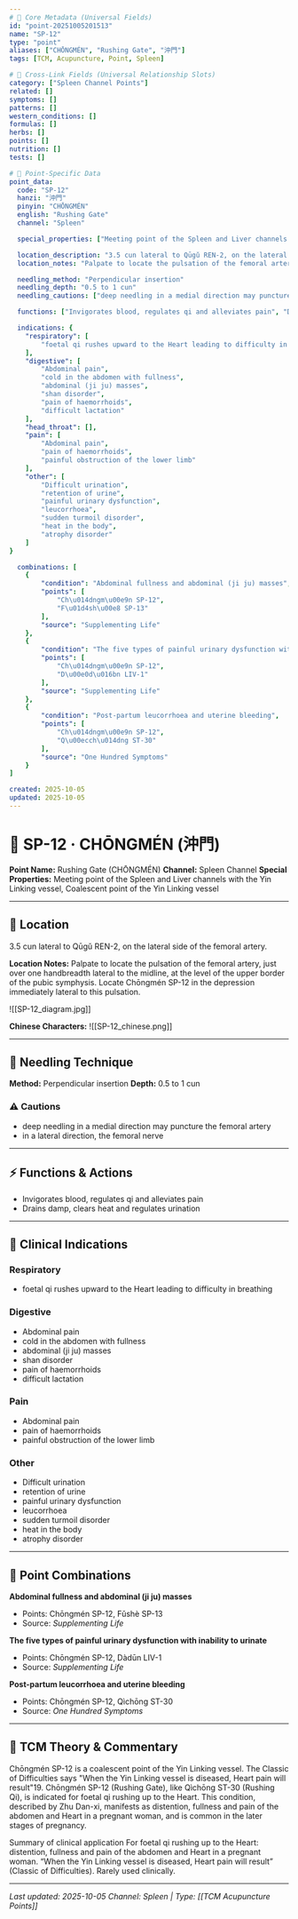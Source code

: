 ```yaml
---
# 🔹 Core Metadata (Universal Fields)
id: "point-20251005201513"
name: "SP-12"
type: "point"
aliases: ["CHŌNGMÉN", "Rushing Gate", "沖門"]
tags: [TCM, Acupuncture, Point, Spleen]

# 🔹 Cross-Link Fields (Universal Relationship Slots)
category: ["Spleen Channel Points"]
related: []
symptoms: []
patterns: []
western_conditions: []
formulas: []
herbs: []
points: []
nutrition: []
tests: []

# 🔹 Point-Specific Data
point_data:
  code: "SP-12"
  hanzi: "沖門"
  pinyin: "CHŌNGMÉN"
  english: "Rushing Gate"
  channel: "Spleen"

  special_properties: ["Meeting point of the Spleen and Liver channels with the Yin Linking vessel", "Coalescent point of the Yin Linking vessel"]

  location_description: "3.5 cun lateral to Qūgǔ REN-2, on the lateral side of the femoral artery."
  location_notes: "Palpate to locate the pulsation of the femoral artery, just over one handbreadth lateral to the midline, at the level of the upper border of the pubic symphysis. Locate Chōngmén SP-12 in the depression immediately lateral to this pulsation."

  needling_method: "Perpendicular insertion"
  needling_depth: "0.5 to 1 cun"
  needling_cautions: ["deep needling in a medial direction may puncture the femoral artery", "in a lateral direction, the femoral nerve"]

  functions: ["Invigorates blood, regulates qi and alleviates pain", "Drains damp, clears heat and regulates urination"]

  indications: {
    "respiratory": [
        "foetal qi rushes upward to the Heart leading to difficulty in breathing"
    ],
    "digestive": [
        "Abdominal pain",
        "cold in the abdomen with fullness",
        "abdominal (ji ju) masses",
        "shan disorder",
        "pain of haemorrhoids",
        "difficult lactation"
    ],
    "head_throat": [],
    "pain": [
        "Abdominal pain",
        "pain of haemorrhoids",
        "painful obstruction of the lower limb"
    ],
    "other": [
        "Difficult urination",
        "retention of urine",
        "painful urinary dysfunction",
        "leucorrhoea",
        "sudden turmoil disorder",
        "heat in the body",
        "atrophy disorder"
    ]
}

  combinations: [
    {
        "condition": "Abdominal fullness and abdominal (ji ju) masses",
        "points": [
            "Ch\u014dngm\u00e9n SP-12",
            "F\u01d4sh\u00e8 SP-13"
        ],
        "source": "Supplementing Life"
    },
    {
        "condition": "The five types of painful urinary dysfunction with inability to urinate",
        "points": [
            "Ch\u014dngm\u00e9n SP-12",
            "D\u00e0d\u016bn LIV-1"
        ],
        "source": "Supplementing Life"
    },
    {
        "condition": "Post-partum leucorrhoea and uterine bleeding",
        "points": [
            "Ch\u014dngm\u00e9n SP-12",
            "Q\u00ecch\u014dng ST-30"
        ],
        "source": "One Hundred Symptoms"
    }
]

created: 2025-10-05
updated: 2025-10-05
---
```


# 📍 SP-12 · CHŌNGMÉN (沖門)

**Point Name:** Rushing Gate (CHŌNGMÉN)
**Channel:** Spleen Channel
**Special Properties:** Meeting point of the Spleen and Liver channels with the Yin Linking vessel, Coalescent point of the Yin Linking vessel

---

## 📍 Location

3.5 cun lateral to Qūgǔ REN-2, on the lateral side of the femoral artery.

**Location Notes:**
Palpate to locate the pulsation of the femoral artery, just over one handbreadth lateral to the midline, at the level of the upper border of the pubic symphysis. Locate Chōngmén SP-12 in the depression immediately lateral to this pulsation.

![[SP-12_diagram.jpg]]

**Chinese Characters:** ![[SP-12_chinese.png]]

---

## 🔧 Needling Technique

**Method:** Perpendicular insertion
**Depth:** 0.5 to 1 cun

### ⚠️ Cautions
- deep needling in a medial direction may puncture the femoral artery
- in a lateral direction, the femoral nerve

---

## ⚡ Functions & Actions
- Invigorates blood, regulates qi and alleviates pain
- Drains damp, clears heat and regulates urination

---

## 🎯 Clinical Indications

### Respiratory
- foetal qi rushes upward to the Heart leading to difficulty in breathing

### Digestive
- Abdominal pain
- cold in the abdomen with fullness
- abdominal (ji ju) masses
- shan disorder
- pain of haemorrhoids
- difficult lactation

### Pain
- Abdominal pain
- pain of haemorrhoids
- painful obstruction of the lower limb

### Other
- Difficult urination
- retention of urine
- painful urinary dysfunction
- leucorrhoea
- sudden turmoil disorder
- heat in the body
- atrophy disorder

---

## 🔗 Point Combinations

**Abdominal fullness and abdominal (ji ju) masses**
- Points: Chōngmén SP-12, Fǔshè SP-13
- Source: *Supplementing Life*

**The five types of painful urinary dysfunction with inability to urinate**
- Points: Chōngmén SP-12, Dàdūn LIV-1
- Source: *Supplementing Life*

**Post-partum leucorrhoea and uterine bleeding**
- Points: Chōngmén SP-12, Qìchōng ST-30
- Source: *One Hundred Symptoms*

---

## 🧬 TCM Theory & Commentary

Chōngmén SP-12 is a coalescent point of the Yin Linking vessel. The Classic of Difficulties says "When the Yin Linking vessel is diseased, Heart pain will result"19. Chōngmén SP-12 (Rushing Gate), like Qìchōng ST-30 (Rushing Qi), is indicated for foetal qi rushing up to the Heart. This condition, described by Zhu Dan-xi, manifests as distention, fullness and pain of the abdomen and Heart in a pregnant woman, and is common in the later stages of pregnancy.

Summary of clinical application
For foetal qi rushing up to the Heart: distention, fullness and pain of the abdomen and Heart in a pregnant woman. “When the Yin Linking vessel is diseased, Heart pain will result” (Classic of Difficulties).
Rarely used clinically.

---

*Last updated: 2025-10-05*
*Channel: Spleen | Type: [[TCM Acupuncture Points]]*
